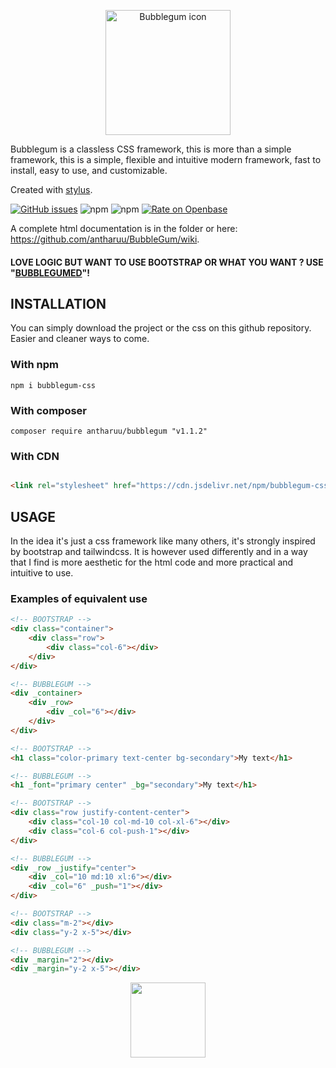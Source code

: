 <p align="center">
  <img width="200" src="https://i.postimg.cc/zXc2sf0z/Bubblegum.png" alt="Bubblegum icon">
</p>


Bubblegum is a classless CSS framework, this is more than a simple framework, this is a simple, flexible and intuitive modern framework, fast to install, easy to use, and customizable. 

Created with [stylus](https://stylus-lang.com/).

[![GitHub issues](https://img.shields.io/badge/Version-1.1.1-green)](https://github.com/antharuu/BubbleGum/issues)
![npm](https://img.shields.io/npm/v/bubblegum-css)
![npm](https://img.shields.io/npm/dm/bubblegum-css)
[![Rate on Openbase](https://badges.openbase.io/js/rating/bubblegum-css.svg)](https://openbase.io/js/bubblegum-css?utm_source=embedded&utm_medium=badge&utm_campaign=rate-badge)

A complete html documentation is in the folder or here: https://github.com/antharuu/BubbleGum/wiki.

#### LOVE LOGIC BUT WANT TO USE BOOTSTRAP OR WHAT YOU WANT ? USE "[BUBBLEGUMED](https://github.com/antharuu/Bubblegumed)"!

## INSTALLATION

You can simply download the project or the css on this github repository. Easier and cleaner ways to come.

### With npm

```
npm i bubblegum-css
```

### With composer

```
composer require antharuu/bubblegum "v1.1.2"
```

### With CDN

```html

<link rel="stylesheet" href="https://cdn.jsdelivr.net/npm/bubblegum-css@1.1.2/dist/bubblegum.min.css">
```

## USAGE

In the idea it's just a css framework like many others, it's strongly inspired by bootstrap and tailwindcss. It is
however used differently and in a way that I find is more aesthetic for the html code and more practical and intuitive
to use.

### Examples of equivalent use

```html
<!-- BOOTSTRAP -->
<div class="container">
    <div class="row">
        <div class="col-6"></div>
    </div>
</div>

<!-- BUBBLEGUM -->
<div _container>
    <div _row>
        <div _col="6"></div>
    </div>
</div>
```

```html
<!-- BOOTSTRAP -->
<h1 class="color-primary text-center bg-secondary">My text</h1>

<!-- BUBBLEGUM -->
<h1 _font="primary center" _bg="secondary">My text</h1>
```

```html
<!-- BOOTSTRAP -->
<div class="row justify-content-center">
    <div class="col-10 col-md-10 col-xl-6"></div>
    <div class="col-6 col-push-1"></div>
</div>

<!-- BUBBLEGUM -->
<div _row _justify="center">
    <div _col="10 md:10 xl:6"></div>
    <div _col="6" _push="1"></div>
</div>
```

```html
<!-- BOOTSTRAP -->
<div class="m-2"></div>
<div class="y-2 x-5"></div>

<!-- BUBBLEGUM -->
<div _margin="2"></div>
<div _margin="y-2 x-5"></div>
```

<p align="center">
  <img width="120" src="https://i.postimg.cc/zXc2sf0z/Bubblegum.png">
</p>
